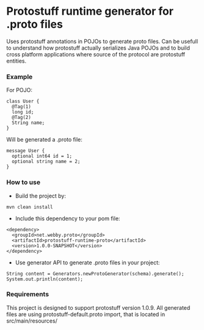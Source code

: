 Protostuff runtime generator for .proto files
====

Uses protostuff annotations in POJOs to generate proto files. Can be usefull to understand how protostuff actually serializes Java POJOs and to build cross platform applications where source of the protocol are protostuff entities.

### Example

For POJO:
```
class User {
  @Tag(1)
  long id;
  @Tag(2)
  String name;
}
```

Will be generated a .proto file:
```
message User {
  optional int64 id = 1;
  optional string name = 2;
}
```

### How to use

* Build the project by:
```
mvn clean install
```
* Include this dependency to your pom file:
```
<dependency>
  <groupId>net.webby.proto</groupId>
  <artifactId>protostuff-runtime-proto</artifactId>
  <version>1.0.0-SNAPSHOT</version>
</dependency>
```
* Use generator API to generate .proto files in your project:
```
String content = Generators.newProtoGenerator(schema).generate();
System.out.println(content);
```

### Requirements

This project is designed to support protostuff version 1.0.9. All generated files are using protostuff-default.proto import, that is located in src/main/resources/
